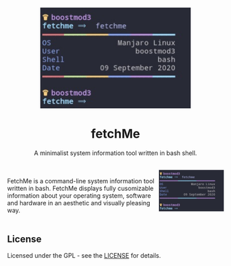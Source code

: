 <p align="center"><img src="https://github.com/nolimitcarter/fetchme/blob/master/pics/image0.jpg" width="350px"></p>

<h1 align="center">fetchMe</h1>

<p align="center">A minimalist system information tool written in bash shell.</p><br>

<img src="https://github.com/nolimitcarter/fetchme/blob/master/pics/image1.jpg" width="30%" align="right">
<br>
FetchMe is a command-line system information tool written
in bash. FetchMe displays fully cusomizable information 
about your operating system, software and hardware in an 
aesthetic and visually pleasing way.
<br>
<br>

## License 

Licensed under the GPL - see the [LICENSE](LICENSE.md) for details.
